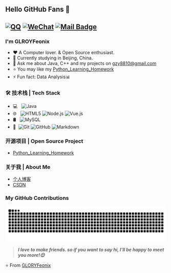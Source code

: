 ## Hello GitHub Fans 👋
[![QQ](https://img.shields.io/badge/QQ-836520090-blue)](tencent://AddContact/?fromId=45&fromSubId=1&subcmd=all&uin=836520090&website=www.oicqzone.com "QQ")
[![WeChat](https://img.shields.io/badge/WeChat-guozeyunm8810-brightgreen)](tencent://AddContact/?fromId=45&fromSubId=1&subcmd=all&uin=836520090&website=www.oicqzone.com "Wechat")
[![Mail Badge](https://img.shields.io/badge/-gzy8810@gmail.com-c14438?style=flat&logo=Gmail&logoColor=white&link=mailto:gzy8810@gmail.com)](mailto:gzy8810@gmail.com)
---


### I'm GLROYFeonix

- ❤️ A Computer lover. & Open Source enthusiast.
- 🌱 Currently studying in Beijing, China.
- 💬 Ask me about Java, C++ and my projects on [gzy8810@gmail.com](mailto:gzy8810@gmail.com)
- ⭐ You may like my [Python_Learning_Homework](https://github.com/GLORYFeonix/Python_Learning_Homework)
- ⚡ Fun fact: Data Analysis📊

### 🛠 技术栈 | Tech Stack

- 💻 &#160; ![Java](https://img.shields.io/badge/-Java-333333?style=flat&logo=Java&logoColor=007396)
- 🌐 &#160; ![HTML5](https://img.shields.io/badge/-HTML5-333333?style=flat&logo=HTML5)
![Node.js](https://img.shields.io/badge/-Node.js-333333?style=flat&logo=node.js)
![Vue.js](https://img.shields.io/badge/-VueJS-333333?style=flat&logo=Vue.js)
- 🛢 &#160; ![MySQL](https://img.shields.io/badge/-MySQL-333333?style=flat&logo=mysql)
- 🔧 &#160;![Git](https://img.shields.io/badge/-Git-333333?style=flat&logo=git)
![GitHub](https://img.shields.io/badge/-GitHub-333333?style=flat&logo=github)
![Markdown](https://img.shields.io/badge/-Markdown-333333?style=flat&logo=markdown)

### 开源项目 | Open Source Project

- [Python_Learning_Homework](https://github.com/GLORYFeonix/Python_Learning_Homework)

### 关于我 | About Me

- [个人博客](https://GLORYFeonix.github.io/)
- [CSDN](https://blog.csdn.net/u013748897?spm=1010.2135.3001.5343)

### My GitHub Contributions

![Contribution Snake](https://raw.githubusercontent.com/GLORYFeonix/GLORYFeonix/main/assets/github-contribution-grid-snake.svg)

> ***I love to make friends. so if you want to say hi, I'll be happy to meet you more!😊***

⭐️ From [GLORYFeonix](https://github.com/GLORYFeonix)
